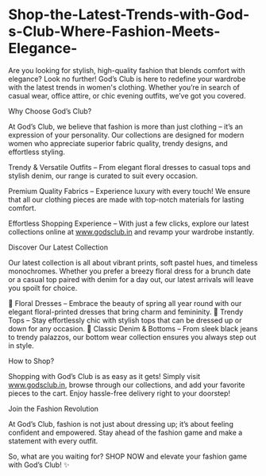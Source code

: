 # Shop-the-Latest-Trends-with-God-s-Club-Where-Fashion-Meets-Elegance-

Are you looking for stylish, high-quality fashion that blends comfort with elegance? Look no further! God’s Club is here to redefine your wardrobe with the latest trends in women's clothing. Whether you’re in search of casual wear, office attire, or chic evening outfits, we’ve got you covered.

Why Choose God’s Club?

At God’s Club, we believe that fashion is more than just clothing – it’s an expression of your personality. Our collections are designed for modern women who appreciate superior fabric quality, trendy designs, and effortless styling.

Trendy & Versatile Outfits – From elegant floral dresses to casual tops and stylish denim, our range is curated to suit every occasion.

Premium Quality Fabrics – Experience luxury with every touch! We ensure that all our clothing pieces are made with top-notch materials for lasting comfort.

Effortless Shopping Experience – With just a few clicks, explore our latest collections online at www.godsclub.in and revamp your wardrobe instantly.

Discover Our Latest Collection

Our latest collection is all about vibrant prints, soft pastel hues, and timeless monochromes. Whether you prefer a breezy floral dress for a brunch date or a casual top paired with denim for a day out, our latest arrivals will leave you spoilt for choice.

💃 Floral Dresses – Embrace the beauty of spring all year round with our elegant floral-printed dresses that bring charm and femininity.
👚 Trendy Tops – Stay effortlessly chic with stylish tops that can be dressed up or down for any occasion.
👖 Classic Denim & Bottoms – From sleek black jeans to trendy palazzos, our bottom wear collection ensures you always step out in style.

How to Shop?

Shopping with God’s Club is as easy as it gets! Simply visit www.godsclub.in, browse through our collections, and add your favorite pieces to the cart. Enjoy hassle-free delivery right to your doorstep!

Join the Fashion Revolution

At God’s Club, fashion is not just about dressing up; it’s about feeling confident and empowered. Stay ahead of the fashion game and make a statement with every outfit.

So, what are you waiting for? SHOP NOW and elevate your fashion game with God’s Club! ✨

